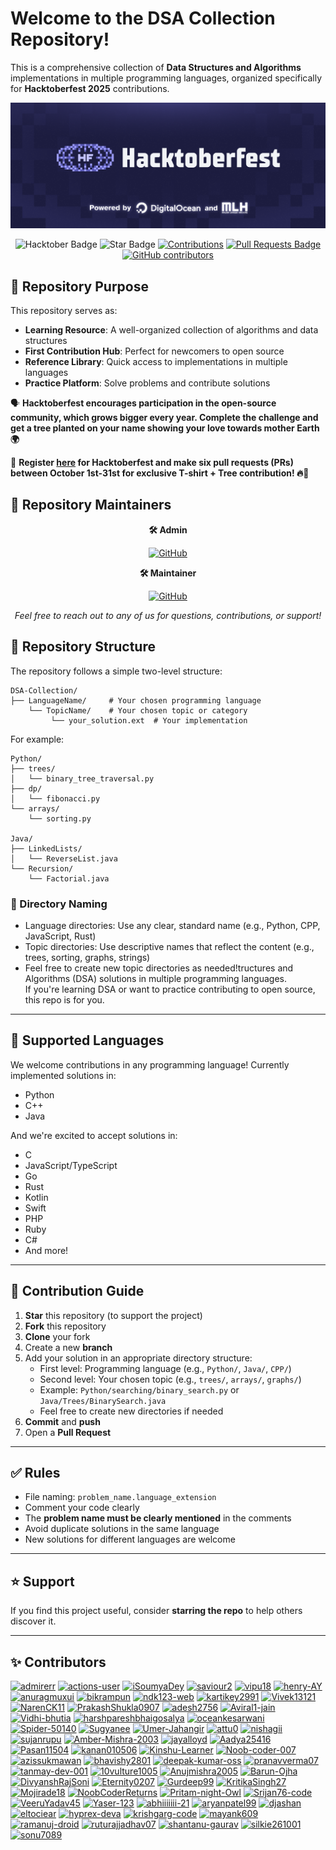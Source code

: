 # Welcome to the **DSA Collection Repository**! 

This is a comprehensive collection of **Data Structures and Algorithms** implementations in multiple programming languages, organized specifically for **Hacktoberfest 2025** contributions.

![Hacktoberfest 2025](./assets/Hacktoberfest.png)

<div align="center">

<img src="https://img.shields.io/badge/hacktoberfest-2025-blueviolet" alt="Hacktober Badge"/>
<img src="https://img.shields.io/static/v1?label=%F0%9F%8C%9F&message=If%20Useful&style=style=flat&color=BC4E99" alt="Star Badge"/>
<a href="https://github.com/admirerr" ><img src="https://img.shields.io/badge/Contributions-welcome-violet.svg?style=flat&logo=git" alt="Contributions" /></a>
<a href="https://github.com/admirerr/DSA-Collection/pulls"><img src="https://img.shields.io/github/issues-pr/admirerr/DSA-Collection" alt="Pull Requests Badge"/></a>
<a href="https://github.com/admirerr/DSA-Collection/graphs/contributors"><img alt="GitHub contributors" src="https://img.shields.io/github/contributors/admirerr/DSA-Collection?color=2b9348"></a>

</div>

## 🎯 Repository Purpose

This repository serves as:
- **Learning Resource**: A well-organized collection of algorithms and data structures
- **First Contribution Hub**: Perfect for newcomers to open source
- **Reference Library**: Quick access to implementations in multiple languages
- **Practice Platform**: Solve problems and contribute solutions

🗣 **Hacktoberfest encourages participation in the open-source community, which grows bigger every year. Complete the challenge and get a tree planted on your name showing your love towards mother Earth 🌍**

📢 **Register [here](https://hacktoberfest.com/) for Hacktoberfest and make six pull requests (PRs) between October 1st-31st for exclusive T-shirt + Tree contribution! 🔥🌱**

## 👥 Repository Maintainers

<div align="center">

**🛠️ Admin**

[![GitHub](https://img.shields.io/badge/GitHub-@admirerr-181717?style=for-the-badge&logo=github)](https://github.com/admirerr/)

**🛠️ Maintainer**

[![GitHub](https://img.shields.io/badge/GitHub-@kartikey2991-181717?style=for-the-badge&logo=github)](https://github.com/kartikey2991/)

*Feel free to reach out to any of us for questions, contributions, or support!*

</div>



## 📂 Repository Structure

The repository follows a simple two-level structure:

```
DSA-Collection/
├── LanguageName/     # Your chosen programming language
    └── TopicName/    # Your chosen topic or category
         └── your_solution.ext  # Your implementation
```

For example:
```
Python/
├── trees/
│   └── binary_tree_traversal.py
├── dp/
│   └── fibonacci.py
└── arrays/
    └── sorting.py

Java/
├── LinkedLists/
│   └── ReverseList.java
└── Recursion/
    └── Factorial.java
```

### 📌 Directory Naming
- Language directories: Use any clear, standard name (e.g., Python, CPP, JavaScript, Rust)
- Topic directories: Use descriptive names that reflect the content (e.g., trees, sorting, graphs, strings)
- Feel free to create new topic directories as needed!tructures and Algorithms (DSA) solutions in multiple programming languages.  
If you're learning DSA or want to practice contributing to open source, this repo is for you.

---

## 📌 Supported Languages

We welcome contributions in any programming language! Currently implemented solutions in:
- Python
- C++
- Java

And we're excited to accept solutions in:
- C
- JavaScript/TypeScript
- Go
- Rust
- Kotlin
- Swift
- PHP
- Ruby
- C#
- And more!

---

## 📌 Contribution Guide

1. **Star** this repository (to support the project)
2. **Fork** this repository
3. **Clone** your fork
4. Create a new **branch**
5. Add your solution in an appropriate directory structure:
   - First level: Programming language (e.g., `Python/`, `Java/`, `CPP/`)
   - Second level: Your chosen topic (e.g., `trees/`, `arrays/`, `graphs/`)
   - Example: `Python/searching/binary_search.py` or `Java/Trees/BinarySearch.java`
   - Feel free to create new directories if needed
6. **Commit** and **push**
7. Open a **Pull Request**

---

## ✅ Rules

- File naming: `problem_name.language_extension`
- Comment your code clearly
- The **problem name must be clearly mentioned** in the comments
- Avoid duplicate solutions in the same language
- New solutions for different languages are welcome

---


## ⭐ Support

If you find this project useful, consider **starring the repo** to help others discover it.

---

## ✨ Contributors

<!-- CONTRIBUTORS START -->
[<img src="https://avatars.githubusercontent.com/u/79766263?v=4" width="50" height="50" alt="admirerr"/>](https://github.com/admirerr) [<img src="https://avatars.githubusercontent.com/u/65916846?v=4" width="50" height="50" alt="actions-user"/>](https://github.com/actions-user) [<img src="https://avatars.githubusercontent.com/u/237065123?v=4" width="50" height="50" alt="iSoumyaDey"/>](https://github.com/iSoumyaDey) [<img src="https://avatars.githubusercontent.com/u/44187117?v=4" width="50" height="50" alt="saviour2"/>](https://github.com/saviour2) [<img src="https://avatars.githubusercontent.com/u/73050057?v=4" width="50" height="50" alt="vipu18"/>](https://github.com/vipu18) [<img src="https://avatars.githubusercontent.com/u/152554805?v=4" width="50" height="50" alt="henry-AY"/>](https://github.com/henry-AY) [<img src="https://avatars.githubusercontent.com/u/56573388?v=4" width="50" height="50" alt="anuragmuxui"/>](https://github.com/anuragmuxui) [<img src="https://avatars.githubusercontent.com/u/61911181?v=4" width="50" height="50" alt="bikrampun"/>](https://github.com/bikrampun) [<img src="https://avatars.githubusercontent.com/u/179524077?v=4" width="50" height="50" alt="ndk123-web"/>](https://github.com/ndk123-web) [<img src="https://avatars.githubusercontent.com/u/79379134?v=4" width="50" height="50" alt="kartikey2991"/>](https://github.com/kartikey2991) [<img src="https://avatars.githubusercontent.com/u/171781925?v=4" width="50" height="50" alt="Vivek13121"/>](https://github.com/Vivek13121) [<img src="https://avatars.githubusercontent.com/u/199088717?v=4" width="50" height="50" alt="NarenCK11"/>](https://github.com/NarenCK11) [<img src="https://avatars.githubusercontent.com/u/171449425?v=4" width="50" height="50" alt="PrakashShukla0907"/>](https://github.com/PrakashShukla0907) [<img src="https://avatars.githubusercontent.com/u/222441895?v=4" width="50" height="50" alt="adesh2756"/>](https://github.com/adesh2756) [<img src="https://avatars.githubusercontent.com/u/74827110?v=4" width="50" height="50" alt="Aviral1-jain"/>](https://github.com/Aviral1-jain) [<img src="https://avatars.githubusercontent.com/u/139327460?v=4" width="50" height="50" alt="Vidhi-bhutia"/>](https://github.com/Vidhi-bhutia) [<img src="https://avatars.githubusercontent.com/u/153543231?v=4" width="50" height="50" alt="harshpareshbhaigosalya"/>](https://github.com/harshpareshbhaigosalya) [<img src="https://avatars.githubusercontent.com/u/230833653?v=4" width="50" height="50" alt="oceankesarwani"/>](https://github.com/oceankesarwani) [<img src="https://avatars.githubusercontent.com/u/60463917?v=4" width="50" height="50" alt="Spider-50140"/>](https://github.com/Spider-50140) [<img src="https://avatars.githubusercontent.com/u/82600461?v=4" width="50" height="50" alt="Sugyanee"/>](https://github.com/Sugyanee) [<img src="https://avatars.githubusercontent.com/u/186998278?v=4" width="50" height="50" alt="Umer-Jahangir"/>](https://github.com/Umer-Jahangir) [<img src="https://avatars.githubusercontent.com/u/163705624?v=4" width="50" height="50" alt="attu0"/>](https://github.com/attu0) [<img src="https://avatars.githubusercontent.com/u/140165177?v=4" width="50" height="50" alt="nishagii"/>](https://github.com/nishagii) [<img src="https://avatars.githubusercontent.com/u/103595490?v=4" width="50" height="50" alt="sujanrupu"/>](https://github.com/sujanrupu) [<img src="https://avatars.githubusercontent.com/u/72464515?v=4" width="50" height="50" alt="Amber-Mishra-2003"/>](https://github.com/Amber-Mishra-2003) [<img src="https://avatars.githubusercontent.com/u/161838111?v=4" width="50" height="50" alt="jayalloyd"/>](https://github.com/jayalloyd) [<img src="https://avatars.githubusercontent.com/u/230838518?v=4" width="50" height="50" alt="Aadya25416"/>](https://github.com/Aadya25416) [<img src="https://avatars.githubusercontent.com/u/178640370?v=4" width="50" height="50" alt="Pasan11504"/>](https://github.com/Pasan11504) [<img src="https://avatars.githubusercontent.com/u/175477489?v=4" width="50" height="50" alt="kanan010506"/>](https://github.com/kanan010506) [<img src="https://avatars.githubusercontent.com/u/97780006?v=4" width="50" height="50" alt="Kinshu-Learner"/>](https://github.com/Kinshu-Learner) [<img src="https://avatars.githubusercontent.com/u/117072754?v=4" width="50" height="50" alt="Noob-coder-007"/>](https://github.com/Noob-coder-007) [<img src="https://avatars.githubusercontent.com/u/89589561?v=4" width="50" height="50" alt="azissukmawan"/>](https://github.com/azissukmawan) [<img src="https://avatars.githubusercontent.com/u/90029607?v=4" width="50" height="50" alt="bhavishy2801"/>](https://github.com/bhavishy2801) [<img src="https://avatars.githubusercontent.com/u/122889746?v=4" width="50" height="50" alt="deepak-kumar-oss"/>](https://github.com/deepak-kumar-oss) [<img src="https://avatars.githubusercontent.com/u/129936328?v=4" width="50" height="50" alt="pranavverma07"/>](https://github.com/pranavverma07) [<img src="https://avatars.githubusercontent.com/u/236405364?v=4" width="50" height="50" alt="tanmay-dev-001"/>](https://github.com/tanmay-dev-001) [<img src="https://avatars.githubusercontent.com/u/83622368?v=4" width="50" height="50" alt="10vulture1005"/>](https://github.com/10vulture1005) [<img src="https://avatars.githubusercontent.com/u/72244992?v=4" width="50" height="50" alt="Anujmishra2005"/>](https://github.com/Anujmishra2005) [<img src="https://avatars.githubusercontent.com/u/216376923?v=4" width="50" height="50" alt="Barun-Ojha"/>](https://github.com/Barun-Ojha) [<img src="https://avatars.githubusercontent.com/u/110761086?v=4" width="50" height="50" alt="DivyanshRajSoni"/>](https://github.com/DivyanshRajSoni) [<img src="https://avatars.githubusercontent.com/u/77221000?v=4" width="50" height="50" alt="Eternity0207"/>](https://github.com/Eternity0207) [<img src="https://avatars.githubusercontent.com/u/54788334?v=4" width="50" height="50" alt="Gurdeep99"/>](https://github.com/Gurdeep99) [<img src="https://avatars.githubusercontent.com/u/182169809?v=4" width="50" height="50" alt="KritikaSingh27"/>](https://github.com/KritikaSingh27) [<img src="https://avatars.githubusercontent.com/u/113867534?v=4" width="50" height="50" alt="Mojirade18"/>](https://github.com/Mojirade18) [<img src="https://avatars.githubusercontent.com/u/112306726?v=4" width="50" height="50" alt="NoobCoderReturns"/>](https://github.com/NoobCoderReturns) [<img src="https://avatars.githubusercontent.com/u/124363247?v=4" width="50" height="50" alt="Pritam-night-Owl"/>](https://github.com/Pritam-night-Owl) [<img src="https://avatars.githubusercontent.com/u/179211930?v=4" width="50" height="50" alt="Srijan76-code"/>](https://github.com/Srijan76-code) [<img src="https://avatars.githubusercontent.com/u/223059676?v=4" width="50" height="50" alt="VeeruYadav45"/>](https://github.com/VeeruYadav45) [<img src="https://avatars.githubusercontent.com/u/140265777?v=4" width="50" height="50" alt="Yaser-123"/>](https://github.com/Yaser-123) [<img src="https://avatars.githubusercontent.com/u/136153183?v=4" width="50" height="50" alt="abhiiiiiii-21"/>](https://github.com/abhiiiiiii-21) [<img src="https://avatars.githubusercontent.com/u/181686199?v=4" width="50" height="50" alt="aryanpatel99"/>](https://github.com/aryanpatel99) [<img src="https://avatars.githubusercontent.com/u/41038007?v=4" width="50" height="50" alt="djashan"/>](https://github.com/djashan) [<img src="https://avatars.githubusercontent.com/u/22633385?v=4" width="50" height="50" alt="eltociear"/>](https://github.com/eltociear) [<img src="https://avatars.githubusercontent.com/u/96543076?v=4" width="50" height="50" alt="hyprex-deva"/>](https://github.com/hyprex-deva) [<img src="https://avatars.githubusercontent.com/u/188956622?v=4" width="50" height="50" alt="krishgarg-code"/>](https://github.com/krishgarg-code) [<img src="https://avatars.githubusercontent.com/u/174851110?v=4" width="50" height="50" alt="mayank609"/>](https://github.com/mayank609) [<img src="https://avatars.githubusercontent.com/u/197562965?v=4" width="50" height="50" alt="ramanuj-droid"/>](https://github.com/ramanuj-droid) [<img src="https://avatars.githubusercontent.com/u/109014091?v=4" width="50" height="50" alt="ruturajjadhav07"/>](https://github.com/ruturajjadhav07) [<img src="https://avatars.githubusercontent.com/u/218591568?v=4" width="50" height="50" alt="shantanu-gaurav"/>](https://github.com/shantanu-gaurav) [<img src="https://avatars.githubusercontent.com/u/77769763?v=4" width="50" height="50" alt="silkie261001"/>](https://github.com/silkie261001) [<img src="https://avatars.githubusercontent.com/u/49278676?v=4" width="50" height="50" alt="sonu7089"/>](https://github.com/sonu7089) 
<!-- CONTRIBUTORS END -->
